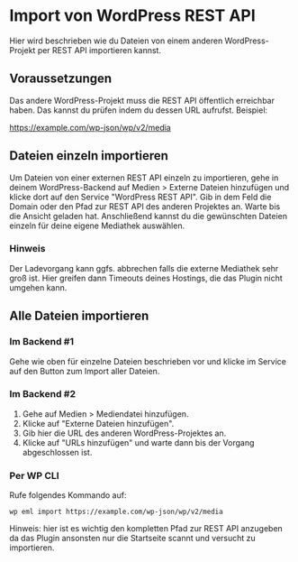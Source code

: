 # Import von WordPress REST API

Hier wird beschrieben wie du Dateien von einem anderen WordPress-Projekt per REST API importieren kannst.

## Voraussetzungen

Das andere WordPress-Projekt muss die REST API öffentlich erreichbar haben. Das kannst du prüfen indem du dessen URL
aufrufst. Beispiel:

https://example.com/wp-json/wp/v2/media

## Dateien einzeln importieren

Um Dateien von einer externen REST API einzeln zu importieren, gehe in deinem WordPress-Backend
auf Medien > Externe Dateien hinzufügen und klicke dort auf den Service "WordPress REST API". Gib in dem Feld die Domain
oder den Pfad zur REST API des anderen Projektes an. Warte bis die Ansicht geladen hat. Anschließend kannst du die
gewünschten Dateien einzeln für deine eigene Mediathek auswählen.

### Hinweis

Der Ladevorgang kann ggfs. abbrechen falls die externe Mediathek sehr groß ist. Hier greifen dann Timeouts deines Hostings,
die das Plugin nicht umgehen kann.

## Alle Dateien importieren

### Im Backend #1

Gehe wie oben für einzelne Dateien beschrieben vor und klicke im Service auf den Button zum Import aller Dateien.

### Im Backend #2

1. Gehe auf Medien > Mediendatei hinzufügen.
2. Klicke auf "Externe Dateien hinzufügen".
3. Gib hier die URL des anderen WordPress-Projektes an.
4. Klicke auf "URLs hinzufügen" und warte dann bis der Vorgang abgeschlossen ist.

### Per WP CLI

Rufe folgendes Kommando auf:

`wp eml import https://example.com/wp-json/wp/v2/media`

Hinweis: hier ist es wichtig den kompletten Pfad zur REST API anzugeben da das Plugin ansonsten nur die
Startseite scannt und versucht zu importieren.
